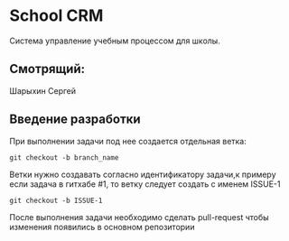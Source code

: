School CRM
========================

Система управление учебным процессом для школы.

Смотрящий:
----------

Шарыхин Сергей


Введение разработки
------------------

При выполнении задачи под нее создается отдельная ветка:

    git checkout -b branch_name

Ветки нужно создавать согласно идентификатору задачи,к примеру если задача в гитхабе #1, то ветку следует
создать с именем ISSUE-1

    git checkout -b ISSUE-1

После выполнения задачи необходимо сделать pull-request чтобы изменения появились в основном репозитории
